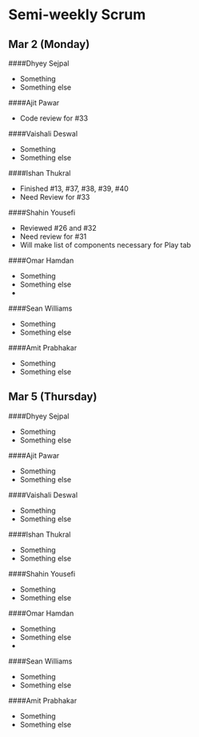 # Semi-weekly Scrum

## Mar 2 (Monday)

####Dhyey Sejpal

* Something
* Something else

####Ajit Pawar

* Code review for #33

####Vaishali Deswal

* Something
* Something else

####Ishan Thukral

* Finished #13, #37, #38, #39, #40
* Need Review for #33

####Shahin Yousefi

* Reviewed #26 and #32
* Need review for #31
* Will make list of components necessary for Play tab

####Omar Hamdan

* Something
* Something else
* 
####Sean Williams

* Something
* Something else

####Amit Prabhakar

* Something
* Something else

## Mar 5 (Thursday)

####Dhyey Sejpal

* Something
* Something else

####Ajit Pawar

* Something
* Something else

####Vaishali Deswal

* Something
* Something else

####Ishan Thukral

* Something
* Something else

####Shahin Yousefi

* Something
* Something else

####Omar Hamdan

* Something
* Something else
* 
####Sean Williams

* Something
* Something else

####Amit Prabhakar

* Something
* Something else
